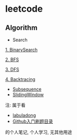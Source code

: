 # leetcode
## Algorithm

- Search

[1. BinarySearch](BinarySearch.md)

[2. BFS](BFS.md)

[3. DFS](DFS.md)

[4. Backtracing](Backtracing.md)

- [Subsequence](subSequence.md)
- [SlidingWindow](滑动窗口.md)

注: 属于看

- [labuladong](https://labuladong.gitee.io/algo/) 
- [Github入门刷题目录](https://github.com/CyC2018/CS-Notes/blob/master/notes/Leetcode%20%E9%A2%98%E8%A7%A3%20-%20%E7%9B%AE%E5%BD%95.md)

的个人笔记, 个人学习, 无其他用途

